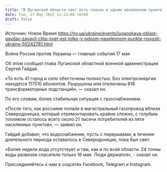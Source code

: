 ```yaml
---
title: "В Луганской области свет есть только в одном населенном пункте из 42 подконтрольных Украине — ОВА"
date: Tue, 17 May 2022 11:22:00 +0300
draft: false
---
```

Источник: Новое Время https://nv.ua/ukraine/events/luganskaya-oblast-gayday-zayavil-chto-svet-est-tolko-v-odnom-naselennom-punkte-novosti-ukrainy-50242781.html


Война России против Украины — главные события 17 мая

Об этом сообщил глава Луганской областной военной администрации Сергей Гайдай.

«То есть 41 город и село обесточены полностью. Без электроэнергии находятся 117510 абонентов. Разрушены или отключены 818 трансформаторных подстанций», — сказал он.

По его словам, более стабильная ситуация с газоснабжением.

«После того, как россияне попали в магистральный газопровод вблизи Северодонецка, который отремонтировать крайне сложно, с голубым топливом осталось всего около 21 тысячи потребителей из пяти населенных пунктов», — заявил он.

Гайдай добавил, что водоснабжение, пусть с перерывами, в течение длительного периода оставалось в Северодонецке, пока был свет.

«Более недели вода отсутствует и там, как и по всей области. 24 тонны воды развезли спасатели только 16 мая. Люди держатся», - сказал он.

Присоединяйтесь к нам в соцсетях Facebook, Telegram и Instagram.
